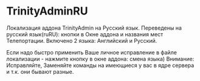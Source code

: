 # TrinityAdminRU
Локализация аддона TrinityAdmin на Русский язык.
Переведены на русский язык(ruRU): кнопки в Окне аддона и названия мест Телепортации.
Включено 2 языка: Английский и Русский. 

Если надо быстро применить Ваше личное исправление в файле локализации - нажмите кнопку в окне аддона: смена языка)
Внимание: Исправляйте, Заменяйте команды на имеющиеся у вас в ядре сервера и т.к. они бывают разные.
